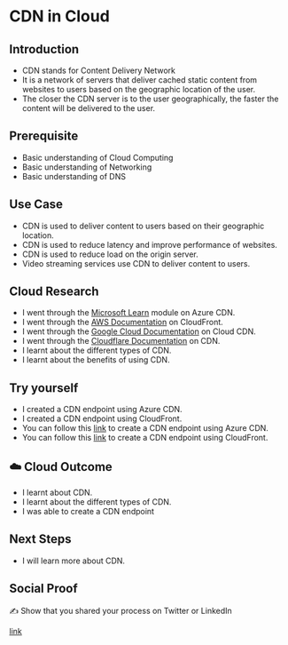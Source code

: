 # CDN in Cloud

## Introduction

- CDN stands for Content Delivery Network
- It is a network of servers that deliver cached static content from websites to users based on the geographic location of the user.
- The closer the CDN server is to the user geographically, the faster the content will be delivered to the user.
## Prerequisite

- Basic understanding of Cloud Computing
- Basic understanding of Networking
- Basic understanding of DNS

## Use Case

- CDN is used to deliver content to users based on their geographic location.
- CDN is used to reduce latency and improve performance of websites.
- CDN is used to reduce load on the origin server.
- Video streaming services use CDN to deliver content to users.

## Cloud Research

- I went through the [Microsoft Learn](https://docs.microsoft.com/en-us/learn/modules/deliver-content-using-azure-cdn/) module on Azure CDN.
- I went through the [AWS Documentation](https://docs.aws.amazon.com/AmazonCloudFront/latest/DeveloperGuide/Introduction.html) on CloudFront.
- I went through the [Google Cloud Documentation](https://cloud.google.com/cdn/docs/overview) on Cloud CDN.
- I went through the [Cloudflare Documentation](https://www.cloudflare.com/learning/cdn/what-is-a-cdn/) on CDN.
- I learnt about the different types of CDN.
- I learnt about the benefits of using CDN.

## Try yourself

- I created a CDN endpoint using Azure CDN.
- I created a CDN endpoint using CloudFront.
- You can follow this [link](https://docs.microsoft.com/en-us/learn/modules/deliver-content-using-azure-cdn/) to create a CDN endpoint using Azure CDN.
- You can follow this [link](https://docs.aws.amazon.com/AmazonCloudFront/latest/DeveloperGuide/GettingStarted.html) to create a CDN endpoint using CloudFront.

## ☁️ Cloud Outcome

- I learnt about CDN.
- I learnt about the different types of CDN.
- I was able to create a CDN endpoint 
## Next Steps

- I will learn more about CDN.

## Social Proof

✍️ Show that you shared your process on Twitter or LinkedIn

[link](https://www.linkedin.com/feed/update/urn:li:share:7118635840112656384/)
